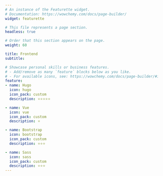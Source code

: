 ```yaml
---
# An instance of the Featurette widget.
# Documentation: https://wowchemy.com/docs/page-builder/
widget: featurette

# This file represents a page section.
headless: true

# Order that this section appears on the page.
weight: 60

title: Frontend
subtitle:

# Showcase personal skills or business features.
# - Add/remove as many `feature` blocks below as you like.
# - For available icons, see: https://wowchemy.com/docs/page-builder/#icons
feature:
- name: Hugo
  icon: hugo
  icon_pack: custom
  description: ⭐⭐⭐⭐⭐

- name: Vue
  icon: vue
  icon_pack: custom
  description: ⭐

- name: Bootstrap
  icon: bootstrap
  icon_pack: custom
  description: ⭐⭐⭐

- name: Sass
  icon: sass
  icon_pack: custom
  description: ⭐⭐⭐
---
```


